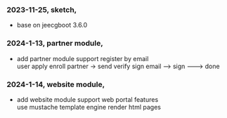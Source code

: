 ### 2023-11-25, sketch, 
 - base on jeecgboot 3.6.0
### 2024-1-13, partner module, 
 - add partner module support register by email  
   user apply enroll partner -> send verify sign email --> sign ---> done
### 2024-1-14, website module, 
   - add website module support web portal features  
    use mustache template engine render html pages